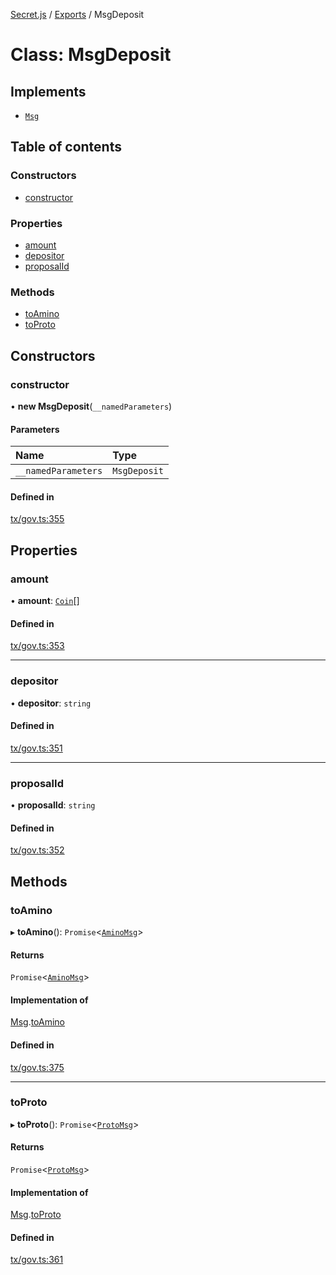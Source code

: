 [Secret.js](../README.md) / [Exports](../modules.md) / MsgDeposit

# Class: MsgDeposit

## Implements

- [`Msg`](../interfaces/Msg.md)

## Table of contents

### Constructors

- [constructor](MsgDeposit.md#constructor)

### Properties

- [amount](MsgDeposit.md#amount)
- [depositor](MsgDeposit.md#depositor)
- [proposalId](MsgDeposit.md#proposalid)

### Methods

- [toAmino](MsgDeposit.md#toamino)
- [toProto](MsgDeposit.md#toproto)

## Constructors

### constructor

• **new MsgDeposit**(`__namedParameters`)

#### Parameters

| Name | Type |
| :------ | :------ |
| `__namedParameters` | `MsgDeposit` |

#### Defined in

[tx/gov.ts:355](https://github.com/scrtlabs/secret.js/blob/839fe3d/src/tx/gov.ts#L355)

## Properties

### amount

• **amount**: [`Coin`](../interfaces/Coin.md)[]

#### Defined in

[tx/gov.ts:353](https://github.com/scrtlabs/secret.js/blob/839fe3d/src/tx/gov.ts#L353)

___

### depositor

• **depositor**: `string`

#### Defined in

[tx/gov.ts:351](https://github.com/scrtlabs/secret.js/blob/839fe3d/src/tx/gov.ts#L351)

___

### proposalId

• **proposalId**: `string`

#### Defined in

[tx/gov.ts:352](https://github.com/scrtlabs/secret.js/blob/839fe3d/src/tx/gov.ts#L352)

## Methods

### toAmino

▸ **toAmino**(): `Promise`<[`AminoMsg`](../modules.md#aminomsg)\>

#### Returns

`Promise`<[`AminoMsg`](../modules.md#aminomsg)\>

#### Implementation of

[Msg](../interfaces/Msg.md).[toAmino](../interfaces/Msg.md#toamino)

#### Defined in

[tx/gov.ts:375](https://github.com/scrtlabs/secret.js/blob/839fe3d/src/tx/gov.ts#L375)

___

### toProto

▸ **toProto**(): `Promise`<[`ProtoMsg`](../interfaces/ProtoMsg.md)\>

#### Returns

`Promise`<[`ProtoMsg`](../interfaces/ProtoMsg.md)\>

#### Implementation of

[Msg](../interfaces/Msg.md).[toProto](../interfaces/Msg.md#toproto)

#### Defined in

[tx/gov.ts:361](https://github.com/scrtlabs/secret.js/blob/839fe3d/src/tx/gov.ts#L361)
